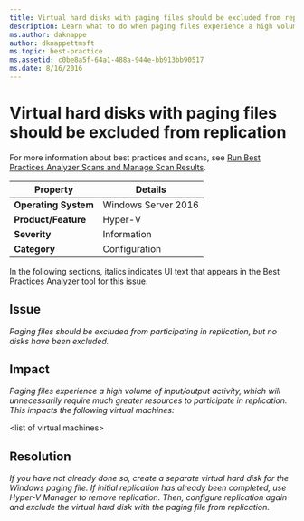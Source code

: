 ```yaml
---
title: Virtual hard disks with paging files should be excluded from replication
description: Learn what to do when paging files experience a high volume of input/output activity, which will unnecessarily require much greater resources to participate in replication.
ms.author: daknappe
author: dknappettmsft
ms.topic: best-practice
ms.assetid: c0be8a5f-64a1-488a-944e-bb913bb90517
ms.date: 8/16/2016
---
```

# Virtual hard disks with paging files should be excluded from replication

For more information about best practices and scans, see [Run Best Practices Analyzer Scans and Manage Scan Results](/previous-versions/windows/it-pro/windows-server-2012-R2-and-2012/hh831400(v=ws.11)).

|Property|Details|
|-|-|
|**Operating System**|Windows Server 2016|
|**Product/Feature**|Hyper-V|
|**Severity**|Information|
|**Category**|Configuration|

In the following sections, italics indicates UI text that appears in the Best Practices Analyzer tool for this issue.

## Issue
*Paging files should be excluded from participating in replication, but no disks have been excluded.*

## Impact
*Paging files experience a high volume of input/output activity, which will unnecessarily require much greater resources to participate in replication. This impacts the following virtual machines:*

\<list of virtual machines>

## Resolution
*If you have not already done so, create a separate virtual hard disk for the Windows paging file. If initial replication has already been completed, use Hyper-V Manager to remove replication. Then, configure replication again and exclude the virtual hard disk with the paging file from replication.*


